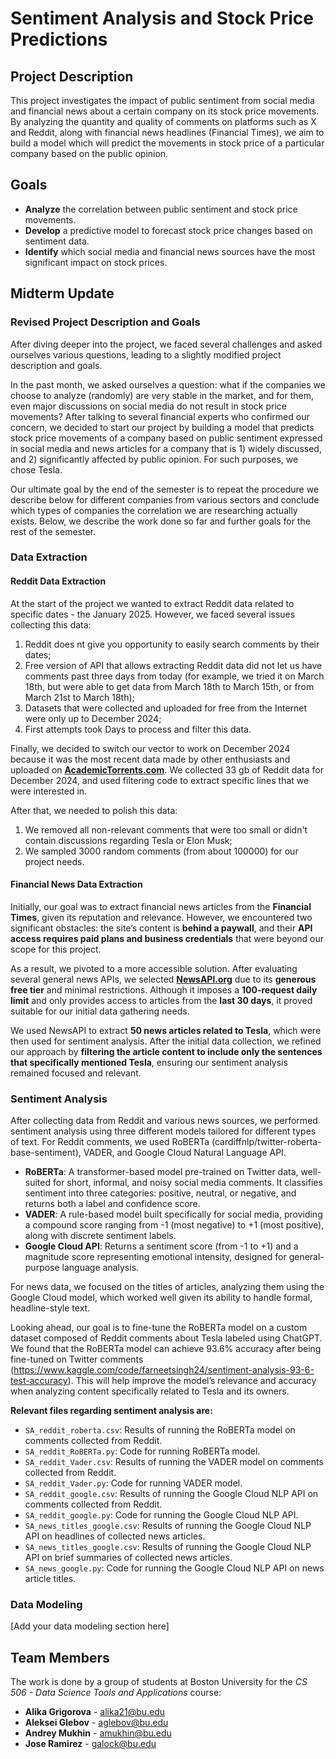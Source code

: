 # Sentiment Analysis and Stock Price Predictions



## <a id="about">Project Description</a>

This project investigates the impact of public sentiment from social media and financial news about a certain company on its stock price movements. By analyzing the quantity and quality of comments on platforms such as X and Reddit, along with financial news headlines (Financial Times), we aim to build a model which will predict the movements in stock price of a particular company based on the public opinion.

## <a id="goals">Goals</a>

- **Analyze** the correlation between public sentiment and stock price movements.
- **Develop** a predictive model to forecast stock price changes based on sentiment data.
- **Identify** which social media and financial news sources have the most significant impact on stock prices.

## Midterm Update

### Revised Project Description and Goals

After diving deeper into the project, we faced several challenges and asked ourselves various questions, leading to a slightly modified project description and goals.

In the past month, we asked ourselves a question: what if the companies we choose to analyze (randomly) are very stable in the market, and for them, even major discussions on social media do not result in stock price movements? After talking to several financial experts who confirmed our concern, we decided to start our project by building a model that predicts stock price movements of a company based on public sentiment expressed in social media and news articles for a company that is 1) widely discussed, and 2) significantly affected by public opinion. For such purposes, we chose Tesla.

Our ultimate goal by the end of the semester is to repeat the procedure we describe below for different companies from various sectors and conclude which types of companies the correlation we are researching actually exists. Below, we describe the work done so far and further goals for the rest of the semester.

### Data Extraction

#### Reddit Data Extraction

At the start of the project we wanted to extract Reddit data related to specific dates - the January 2025. However, we faced several issues collecting this data:

1. Reddit does nt give you opportunity to easily search comments by their dates;
2. Free version of API that allows extracting Reddit data did not let us have comments past three days from today (for example, we tried it on March 18th, but were able to get data from March 18th to March 15th, or from March 21st to March 18th);
3. Datasets that were collected and uploaded for free from the Internet were only up to December 2024;
4. First attempts took Days to process and filter this data.

Finally, we decided to switch our vector to work on December 2024 because it was the most recent data made by other enthusiasts and uploaded on **[AcademicTorrents.com](academictorrents.com)**. We collected 33 gb of Reddit data for December 2024, and used filtering code to extract specific lines that we were interested in.

After that, we needed to polish this data:
1. We removed all non-relevant comments that were too small or didn't contain discussions regarding Tesla or Elon Musk;
2. We sampled 3000 random comments (from about 100000) for our project needs.

#### Financial News Data Extraction

Initially, our goal was to extract financial news articles from the **Financial Times**, given its reputation and relevance. However, we encountered two significant obstacles: the site’s content is **behind a paywall**, and their **API access requires paid plans and business credentials** that were beyond our scope for this project.

As a result, we pivoted to a more accessible solution. After evaluating several general news APIs, we selected **[NewsAPI.org](https://newsapi.org/)** due to its **generous free tier** and minimal restrictions. Although it imposes a **100-request daily limit** and only provides access to articles from the **last 30 days**, it proved suitable for our initial data gathering needs.

We used NewsAPI to extract **50 news articles related to Tesla**, which were then used for sentiment analysis. After the initial data collection, we refined our approach by **filtering the article content to include only the sentences that specifically mentioned Tesla**, ensuring our sentiment analysis remained focused and relevant.

### Sentiment Analysis

After collecting data from Reddit and various news sources, we performed sentiment analysis using three different models tailored for different types of text. For Reddit comments, we used RoBERTa (cardiffnlp/twitter-roberta-base-sentiment), VADER, and Google Cloud Natural Language API.

- **RoBERTa**: A transformer-based model pre-trained on Twitter data, well-suited for short, informal, and noisy social media comments. It classifies sentiment into three categories: positive, neutral, or negative, and returns both a label and confidence score.
- **VADER**: A rule-based model built specifically for social media, providing a compound score ranging from -1 (most negative) to +1 (most positive), along with discrete sentiment labels.
- **Google Cloud API**: Returns a sentiment score (from -1 to +1) and a magnitude score representing emotional intensity, designed for general-purpose language analysis.

For news data, we focused on the titles of articles, analyzing them using the Google Cloud model, which worked well given its ability to handle formal, headline-style text.

Looking ahead, our goal is to fine-tune the RoBERTa model on a custom dataset composed of Reddit comments about Tesla labeled using ChatGPT. We found that the RoBERTa model can achieve 93.6% accuracy after being fine-tuned on Twitter comments (https://www.kaggle.com/code/farneetsingh24/sentiment-analysis-93-6-test-accuracy). This will help improve the model’s relevance and accuracy when analyzing content specifically related to Tesla and its owners.

**Relevant files regarding sentiment analysis are:**

- `SA_reddit_roberta.csv`: Results of running the RoBERTa model on comments collected from Reddit.
- `SA_reddit_RoBERTa.py`: Code for running RoBERTa model.
- `SA_reddit_Vader.csv`: Results of running the VADER model on comments collected from Reddit.
- `SA_reddit_Vader.py`: Code for running VADER model.
- `SA_reddit_google.csv`: Results of running the Google Cloud NLP API on comments collected from Reddit.
- `SA_reddit_google.py`: Code for running the Google Cloud NLP API.
- `SA_news_titles_google.csv`: Results of running the Google Cloud NLP API on headlines of collected news articles.
- `SA_news_titles_google.csv`: Results of running the Google Cloud NLP API on brief summaries of collected news articles.
- `SA_news_google.py`: Code for running the Google Cloud NLP API on news article titles.

### Data Modeling

[Add your data modeling section here]


## <a id="credits">Team Members</a>

The work is done by a group of students at Boston University for the *CS 506 - Data Science Tools and Applications* course:
- **Alika Grigorova** - alika21@bu.edu
- **Aleksei Glebov** - aglebov@bu.edu
- **Andrey Mukhin** - amukhin@bu.edu
- **Jose Ramirez** - galock@bu.edu
